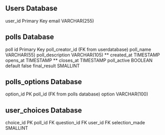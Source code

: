 

## Users Database
user_id Primary Key
email VARCHAR(255)



## polls Database
poll id Primary Key
poll_creator_id (FK from userdatabase)
poll_name VARCHAR(55)
poll_description VARCHAR(105) **
created_at TIMESTAMP
opens_at TIMESTAMP **
closes_at TIMESTAMP
poll_active BOOLEAN default false
final_result SMALLINT



## polls_options Database
option_id PK
poll_id (FK from polls database)
option VARCHAR(100)



## user_choices Database
choice_id PK
poll_id FK
question_id FK
user_id FK
selection_made SMALLINT
